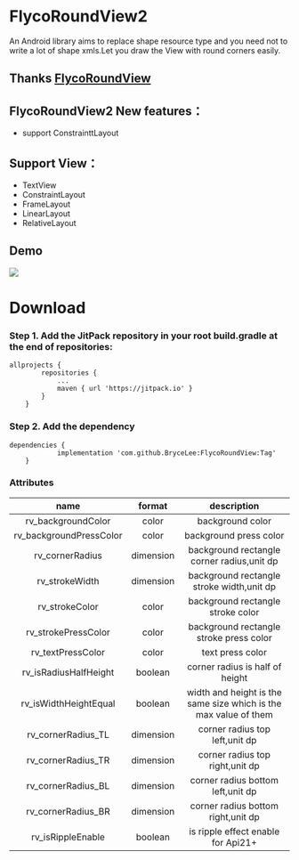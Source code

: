 # FlycoRoundView2
An Android library aims to replace shape resource type and you need not to write a lot of shape xmls.Let you draw the View with round corners easily.
## Thanks [FlycoRoundView](https://github.com/H07000223/FlycoRoundView)
## FlycoRoundView2 New features：
- support ConstrainttLayout
## Support View：
- TextView
- ConstraintLayout
- FrameLayout
- LinearLayout
- RelativeLayout

## Demo
![](https://github.com/H07000223/FlycoRoundView/blob/master/preview.gif)

# Download
### Step 1. Add the JitPack repository in your root build.gradle at the end of repositories:
```
allprojects {
		repositories {
			...
			maven { url 'https://jitpack.io' }
		}
	}
```
### Step 2. Add the dependency
```
dependencies {
	        implementation 'com.github.BryceLee:FlycoRoundView:Tag'
	}
```

### Attributes

|name|format|description|
|:---:|:---:|:---:|
| rv_backgroundColor | color | background color
| rv_backgroundPressColor | color | background press color
| rv_cornerRadius | dimension | background rectangle corner radius,unit dp
| rv_strokeWidth | dimension | background rectangle stroke width,unit dp
| rv_strokeColor | color |background rectangle stroke color
| rv_strokePressColor | color |background rectangle stroke press color
| rv_textPressColor | color |text press color
| rv_isRadiusHalfHeight | boolean | corner radius is half of height
| rv_isWidthHeightEqual | boolean | width and height is the same size which is the max value of them
| rv_cornerRadius_TL | dimension | corner radius top left,unit dp
| rv_cornerRadius_TR | dimension | corner radius top right,unit dp
| rv_cornerRadius_BL | dimension | corner radius bottom left,unit dp
| rv_cornerRadius_BR | dimension | corner radius bottom right,unit dp
| rv_isRippleEnable | boolean | is ripple effect enable for Api21+

